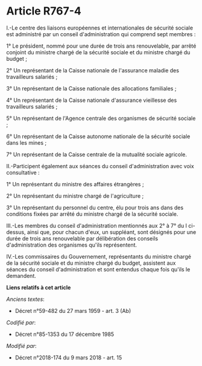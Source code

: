 # Article R767-4

I.-Le centre des liaisons européennes et internationales de sécurité sociale est administré par un conseil d'administration
qui comprend sept membres :

1° Le président, nommé pour une durée de trois ans renouvelable, par arrêté conjoint du ministre chargé de la sécurité
sociale et du ministre chargé du budget ;

2° Un représentant de la Caisse nationale de l'assurance maladie des travailleurs salariés ;

3° Un représentant de la Caisse nationale des allocations familiales ;

4° Un représentant de la Caisse nationale d'assurance vieillesse des travailleurs salariés ;

5° Un représentant de l'Agence centrale des organismes de sécurité sociale ;

6° Un représentant de la Caisse autonome nationale de la sécurité sociale dans les mines ;

7° Un représentant de la Caisse centrale de la mutualité sociale agricole.

II.-Participent également aux séances du conseil d'administration avec voix consultative :

1° Un représentant du ministre des affaires étrangères ;

2° Un représentant du ministre chargé de l'agriculture ;

3° Un représentant du personnel du centre, élu pour trois ans dans des conditions fixées par arrêté du ministre chargé de la
sécurité sociale.

III.-Les membres du conseil d'administration mentionnés aux 2° à 7° du I ci-dessus, ainsi que, pour chacun d'eux, un
suppléant, sont désignés pour une durée de trois ans renouvelable par délibération des conseils d'administration des
organismes qu'ils représentent.

IV.-Les commissaires du Gouvernement, représentants du ministre chargé de la sécurité sociale et du ministre chargé du
budget, assistent aux séances du conseil d'administration et sont entendus chaque fois qu'ils le demandent.

**Liens relatifs à cet article**

_Anciens textes_:

  - Décret n°59-482 du 27 mars 1959 - art. 3 (Ab)

_Codifié par_:

  - Décret n°85-1353 du 17 décembre 1985

_Modifié par_:

  - Décret n°2018-174 du 9 mars 2018 - art. 15
